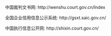 中国裁判文书网: http:\/\/wenshu.court.gov.cn\/Index

全国企业信用信息公示系统: http:\/\/gsxt.saic.gov.cn\/

中国执行信息公开网: http:\/\/shixin.court.gov.cn\/


